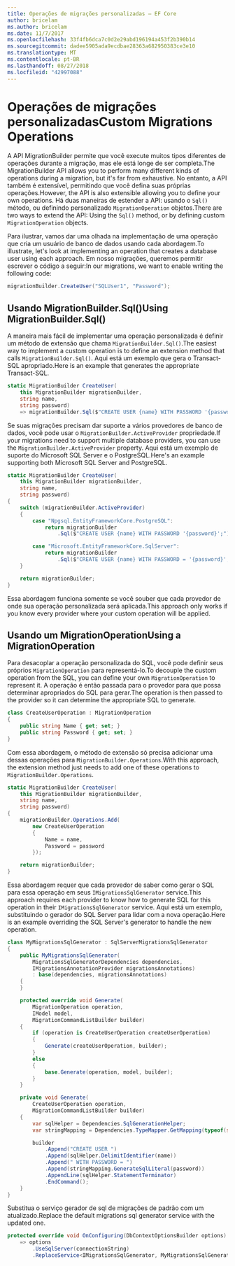 ```yaml
---
title: Operações de migrações personalizadas – EF Core
author: bricelam
ms.author: bricelam
ms.date: 11/7/2017
ms.openlocfilehash: 33f4fb6dca7c0d2e29abd196194a453f2b390b14
ms.sourcegitcommit: dadee5905ada9ecdbae28363a682950383ce3e10
ms.translationtype: MT
ms.contentlocale: pt-BR
ms.lasthandoff: 08/27/2018
ms.locfileid: "42997088"
---
```

<a name="custom-migrations-operations"></a><span data-ttu-id="70b57-102">Operações de migrações personalizadas</span><span class="sxs-lookup"><span data-stu-id="70b57-102">Custom Migrations Operations</span></span>
============================
<span data-ttu-id="70b57-103">A API MigrationBuilder permite que você execute muitos tipos diferentes de operações durante a migração, mas ele está longe de ser completa.</span><span class="sxs-lookup"><span data-stu-id="70b57-103">The MigrationBuilder API allows you to perform many different kinds of operations during a migration, but it's far from exhaustive.</span></span> <span data-ttu-id="70b57-104">No entanto, a API também é extensível, permitindo que você defina suas próprias operações.</span><span class="sxs-lookup"><span data-stu-id="70b57-104">However, the API is also extensible allowing you to define your own operations.</span></span> <span data-ttu-id="70b57-105">Há duas maneiras de estender a API: usando o `Sql()` método, ou definindo personalizado `MigrationOperation` objetos.</span><span class="sxs-lookup"><span data-stu-id="70b57-105">There are two ways to extend the API: Using the `Sql()` method, or by defining custom `MigrationOperation` objects.</span></span>

<span data-ttu-id="70b57-106">Para ilustrar, vamos dar uma olhada na implementação de uma operação que cria um usuário de banco de dados usando cada abordagem.</span><span class="sxs-lookup"><span data-stu-id="70b57-106">To illustrate, let's look at implementing an operation that creates a database user using each approach.</span></span> <span data-ttu-id="70b57-107">Em nosso migrações, queremos permitir escrever o código a seguir:</span><span class="sxs-lookup"><span data-stu-id="70b57-107">In our migrations, we want to enable writing the following code:</span></span>

``` csharp
migrationBuilder.CreateUser("SQLUser1", "Password");
```

<a name="using-migrationbuildersql"></a><span data-ttu-id="70b57-108">Usando MigrationBuilder.Sql()</span><span class="sxs-lookup"><span data-stu-id="70b57-108">Using MigrationBuilder.Sql()</span></span>
----------------------------
<span data-ttu-id="70b57-109">A maneira mais fácil de implementar uma operação personalizada é definir um método de extensão que chama `MigrationBuilder.Sql()`.</span><span class="sxs-lookup"><span data-stu-id="70b57-109">The easiest way to implement a custom operation is to define an extension method that calls `MigrationBuilder.Sql()`.</span></span>
<span data-ttu-id="70b57-110">Aqui está um exemplo que gera o Transact-SQL apropriado.</span><span class="sxs-lookup"><span data-stu-id="70b57-110">Here is an example that generates the appropriate Transact-SQL.</span></span>

``` csharp
static MigrationBuilder CreateUser(
    this MigrationBuilder migrationBuilder,
    string name,
    string password)
    => migrationBuilder.Sql($"CREATE USER {name} WITH PASSWORD '{password}';");
```

<span data-ttu-id="70b57-111">Se suas migrações precisam dar suporte a vários provedores de banco de dados, você pode usar o `MigrationBuilder.ActiveProvider` propriedade.</span><span class="sxs-lookup"><span data-stu-id="70b57-111">If your migrations need to support multiple database providers, you can use the `MigrationBuilder.ActiveProvider` property.</span></span> <span data-ttu-id="70b57-112">Aqui está um exemplo de suporte do Microsoft SQL Server e o PostgreSQL.</span><span class="sxs-lookup"><span data-stu-id="70b57-112">Here's an example supporting both Microsoft SQL Server and PostgreSQL.</span></span>

``` csharp
static MigrationBuilder CreateUser(
    this MigrationBuilder migrationBuilder,
    string name,
    string password)
{
    switch (migrationBuilder.ActiveProvider)
    {
        case "Npgsql.EntityFrameworkCore.PostgreSQL":
            return migrationBuilder
                .Sql($"CREATE USER {name} WITH PASSWORD '{password}';");

        case "Microsoft.EntityFrameworkCore.SqlServer":
            return migrationBuilder
                .Sql($"CREATE USER {name} WITH PASSWORD = '{password}';");
    }

    return migrationBuilder;
}
```

<span data-ttu-id="70b57-113">Essa abordagem funciona somente se você souber que cada provedor de onde sua operação personalizada será aplicada.</span><span class="sxs-lookup"><span data-stu-id="70b57-113">This approach only works if you know every provider where your custom operation will be applied.</span></span>

<a name="using-a-migrationoperation"></a><span data-ttu-id="70b57-114">Usando um MigrationOperation</span><span class="sxs-lookup"><span data-stu-id="70b57-114">Using a MigrationOperation</span></span>
---------------------------
<span data-ttu-id="70b57-115">Para desacoplar a operação personalizada do SQL, você pode definir seus próprios `MigrationOperation` para representá-lo.</span><span class="sxs-lookup"><span data-stu-id="70b57-115">To decouple the custom operation from the SQL, you can define your own `MigrationOperation` to represent it.</span></span> <span data-ttu-id="70b57-116">A operação é então passada para o provedor para que possa determinar apropriados do SQL para gerar.</span><span class="sxs-lookup"><span data-stu-id="70b57-116">The operation is then passed to the provider so it can determine the appropriate SQL to generate.</span></span>

``` csharp
class CreateUserOperation : MigrationOperation
{
    public string Name { get; set; }
    public string Password { get; set; }
}
```

<span data-ttu-id="70b57-117">Com essa abordagem, o método de extensão só precisa adicionar uma dessas operações para `MigrationBuilder.Operations`.</span><span class="sxs-lookup"><span data-stu-id="70b57-117">With this approach, the extension method just needs to add one of these operations to `MigrationBuilder.Operations`.</span></span>

``` csharp
static MigrationBuilder CreateUser(
    this MigrationBuilder migrationBuilder,
    string name,
    string password)
{
    migrationBuilder.Operations.Add(
        new CreateUserOperation
        {
            Name = name,
            Password = password
        });

    return migrationBuilder;
}
```

<span data-ttu-id="70b57-118">Essa abordagem requer que cada provedor de saber como gerar o SQL para essa operação em seus `IMigrationsSqlGenerator` service.</span><span class="sxs-lookup"><span data-stu-id="70b57-118">This approach requires each provider to know how to generate SQL for this operation in their `IMigrationsSqlGenerator` service.</span></span> <span data-ttu-id="70b57-119">Aqui está um exemplo, substituindo o gerador do SQL Server para lidar com a nova operação.</span><span class="sxs-lookup"><span data-stu-id="70b57-119">Here is an example overriding the SQL Server's generator to handle the new operation.</span></span>

``` csharp
class MyMigrationsSqlGenerator : SqlServerMigrationsSqlGenerator
{
    public MyMigrationsSqlGenerator(
        MigrationsSqlGeneratorDependencies dependencies,
        IMigrationsAnnotationProvider migrationsAnnotations)
        : base(dependencies, migrationsAnnotations)
    {
    }

    protected override void Generate(
        MigrationOperation operation,
        IModel model,
        MigrationCommandListBuilder builder)
    {
        if (operation is CreateUserOperation createUserOperation)
        {
            Generate(createUserOperation, builder);
        }
        else
        {
            base.Generate(operation, model, builder);
        }
    }

    private void Generate(
        CreateUserOperation operation,
        MigrationCommandListBuilder builder)
    {
        var sqlHelper = Dependencies.SqlGenerationHelper;
        var stringMapping = Dependencies.TypeMapper.GetMapping(typeof(string));

        builder
            .Append("CREATE USER ")
            .Append(sqlHelper.DelimitIdentifier(name))
            .Append(" WITH PASSWORD = ")
            .Append(stringMapping.GenerateSqlLiteral(password))
            .AppendLine(sqlHelper.StatementTerminator)
            .EndCommand();
    }
}
```

<span data-ttu-id="70b57-120">Substitua o serviço gerador de sql de migrações de padrão com um atualizado.</span><span class="sxs-lookup"><span data-stu-id="70b57-120">Replace the default migrations sql generator service with the updated one.</span></span>

``` csharp
protected override void OnConfiguring(DbContextOptionsBuilder options)
    => options
        .UseSqlServer(connectionString)
        .ReplaceService<IMigrationsSqlGenerator, MyMigrationsSqlGenerator>();
```
